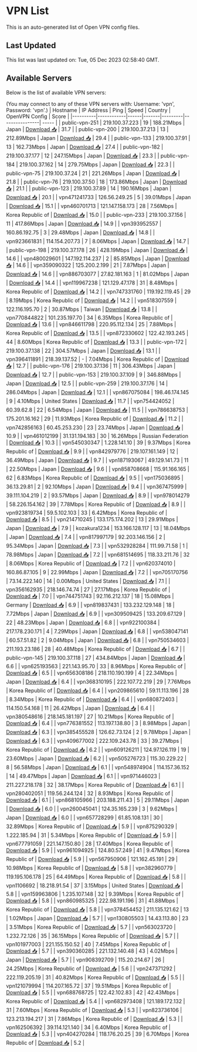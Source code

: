 # VPN List

This is an auto-generated list of Open VPN config files.

## Last Updated

This list was last updated on: Tue, 05 Dec 2023 02:58:40 GMT.

## Available Servers

Below is the list of available VPN servers:

(You may connect to any of these VPN servers with: Username: 'vpn', Password: 'vpn'.)
| Hostname | IP Address | Ping | Speed | Country | OpenVPN Config | Score |
|----------|------------|------|-------|---------|----------------| ----- |
| public-vpn-251 | 219.100.37.223 | 19 | 188.21Mbps | Japan | [Download 📥](./configs/server_0_JP.ovpn) | 31.7 |
| public-vpn-200 | 219.100.37.213 | 13 | 212.89Mbps | Japan | [Download 📥](./configs/server_1_JP.ovpn) | 29.4 |
| public-vpn-133 | 219.100.37.91 | 13 | 162.73Mbps | Japan | [Download 📥](./configs/server_2_JP.ovpn) | 27.4 |
| public-vpn-182 | 219.100.37.177 | 12 | 247.15Mbps | Japan | [Download 📥](./configs/server_3_JP.ovpn) | 23.3 |
| public-vpn-184 | 219.100.37.162 | 14 | 279.75Mbps | Japan | [Download 📥](./configs/server_4_JP.ovpn) | 22.3 |
| public-vpn-75 | 219.100.37.24 | 21 | 221.26Mbps | Japan | [Download 📥](./configs/server_5_JP.ovpn) | 21.8 |
| public-vpn-76 | 219.100.37.50 | 18 | 173.86Mbps | Japan | [Download 📥](./configs/server_6_JP.ovpn) | 21.1 |
| public-vpn-123 | 219.100.37.89 | 14 | 190.16Mbps | Japan | [Download 📥](./configs/server_7_JP.ovpn) | 20.1 |
| vpn471241733 | 126.56.249.25 | 5 | 39.01Mbps | Japan | [Download 📥](./configs/server_8_JP.ovpn) | 15.1 |
| vpn460701713 | 121.147.158.173 | 28 | 7.56Mbps | Korea Republic of | [Download 📥](./configs/server_9_KR.ovpn) | 15.0 |
| public-vpn-233 | 219.100.37.156 | 11 | 417.86Mbps | Japan | [Download 📥](./configs/server_10_JP.ovpn) | 14.9 |
| vpn393952557 | 160.86.192.75 | 3 | 29.48Mbps | Japan | [Download 📥](./configs/server_11_JP.ovpn) | 14.8 |
| vpn923661831 | 114.154.207.73 | 7 | 8.06Mbps | Japan | [Download 📥](./configs/server_12_JP.ovpn) | 14.7 |
| public-vpn-198 | 219.100.37.178 | 26 | 428.19Mbps | Japan | [Download 📥](./configs/server_13_JP.ovpn) | 14.6 |
| vpn480029601 | 147.192.114.237 | 2 | 85.85Mbps | Japan | [Download 📥](./configs/server_14_JP.ovpn) | 14.6 |
| vpn359090322 | 125.200.2.199 | 21 | 7.87Mbps | Japan | [Download 📥](./configs/server_15_JP.ovpn) | 14.6 |
| vpn886703077 | 27.82.181.163 | 1 | 81.02Mbps | Japan | [Download 📥](./configs/server_16_JP.ovpn) | 14.4 |
| vpn119967238 | 121.129.47.178 | 31 | 8.48Mbps | Korea Republic of | [Download 📥](./configs/server_17_KR.ovpn) | 14.2 |
| vpn747331760 | 119.192.119.45 | 29 | 8.19Mbps | Korea Republic of | [Download 📥](./configs/server_18_KR.ovpn) | 14.2 |
| vpn518307559 | 122.116.195.70 | 2 | 30.87Mbps | Taiwan | [Download 📥](./configs/server_19_TW.ovpn) | 13.8 |
| vpn770844822 | 101.235.197.70 | 34 | 6.35Mbps | Korea Republic of | [Download 📥](./configs/server_20_KR.ovpn) | 13.6 |
| vpn846611798 | 220.95.112.134 | 25 | 7.88Mbps | Korea Republic of | [Download 📥](./configs/server_21_KR.ovpn) | 13.5 |
| vpn872330602 | 122.42.193.245 | 44 | 8.60Mbps | Korea Republic of | [Download 📥](./configs/server_22_KR.ovpn) | 13.3 |
| public-vpn-172 | 219.100.37.138 | 22 | 304.57Mbps | Japan | [Download 📥](./configs/server_23_JP.ovpn) | 13.1 |
| vpn396411891 | 218.39.137.52 | - | 7.04Mbps | Korea Republic of | [Download 📥](./configs/server_24_KR.ovpn) | 12.7 |
| public-vpn-176 | 219.100.37.136 | 11 | 306.43Mbps | Japan | [Download 📥](./configs/server_25_JP.ovpn) | 12.7 |
| public-vpn-153 | 219.100.37.109 | 9 | 346.88Mbps | Japan | [Download 📥](./configs/server_26_JP.ovpn) | 12.5 |
| public-vpn-259 | 219.100.37.176 | 14 | 286.04Mbps | Japan | [Download 📥](./configs/server_27_JP.ovpn) | 12.1 |
| vpn867075084 | 198.46.174.145 | 9 | 4.10Mbps | United States | [Download 📥](./configs/server_28_US.ovpn) | 11.7 |
| vpn754424052 | 60.39.62.8 | 22 | 6.54Mbps | Japan | [Download 📥](./configs/server_29_JP.ovpn) | 11.5 |
| vpn786638753 | 175.201.16.162 | 29 | 11.93Mbps | Korea Republic of | [Download 📥](./configs/server_30_KR.ovpn) | 11.2 |
| vpn742856163 | 60.45.253.230 | 23 | 23.74Mbps | Japan | [Download 📥](./configs/server_31_JP.ovpn) | 10.9 |
| vpn461012199 | 31.131.194.183 | 30 | 16.26Mbps | Russian Federation | [Download 📥](./configs/server_32_RU.ovpn) | 10.3 |
| vpn545030347 | 1.228.141.10 | 39 | 9.37Mbps | Korea Republic of | [Download 📥](./configs/server_33_KR.ovpn) | 9.9 |
| vpn842979776 | 219.107.161.149 | 12 | 36.49Mbps | Japan | [Download 📥](./configs/server_34_JP.ovpn) | 9.7 |
| vpn187193067 | 49.129.141.73 | 11 | 22.50Mbps | Japan | [Download 📥](./configs/server_35_JP.ovpn) | 9.6 |
| vpn858708668 | 115.91.166.165 | 62 | 6.83Mbps | Korea Republic of | [Download 📥](./configs/server_36_KR.ovpn) | 9.5 |
| vpn175036895 | 36.13.29.81 | 2 | 92.10Mbps | Japan | [Download 📥](./configs/server_37_JP.ovpn) | 9.4 |
| vpn367475999 | 39.111.104.219 | 2 | 93.57Mbps | Japan | [Download 📥](./configs/server_38_JP.ovpn) | 8.9 |
| vpn978014279 | 58.226.154.162 | 39 | 7.78Mbps | Korea Republic of | [Download 📥](./configs/server_39_KR.ovpn) | 8.9 |
| vpn923819734 | 59.5.102.103 | 33 | 6.42Mbps | Korea Republic of | [Download 📥](./configs/server_40_KR.ovpn) | 8.5 |
| vpn214710245 | 133.175.174.202 | 13 | 29.91Mbps | Japan | [Download 📥](./configs/server_41_JP.ovpn) | 7.9 |
| kozakura1234 | 153.166.128.117 | 13 | 18.04Mbps | Japan | [Download 📥](./configs/server_42_JP.ovpn) | 7.4 |
| vpn817997179 | 92.203.146.156 | 2 | 95.34Mbps | Japan | [Download 📥](./configs/server_43_JP.ovpn) | 7.3 |
| vpn532928284 | 111.99.71.58 | 1 | 78.98Mbps | Japan | [Download 📥](./configs/server_44_JP.ovpn) | 7.2 |
| vpn681514695 | 118.33.211.76 | 32 | 8.06Mbps | Korea Republic of | [Download 📥](./configs/server_45_KR.ovpn) | 7.2 |
| vpn620374010 | 160.86.87.105 | 9 | 22.99Mbps | Japan | [Download 📥](./configs/server_46_JP.ovpn) | 7.2 |
| vpn705170756 | 73.14.222.140 | 14 | 0.00Mbps | United States | [Download 📥](./configs/server_47_US.ovpn) | 7.1 |
| vpn356162935 | 218.146.74.74 | 27 | 27.17Mbps | Korea Republic of | [Download 📥](./configs/server_48_KR.ovpn) | 7.0 |
| vpn744751743 | 92.116.212.137 | 18 | 15.08Mbps | Germany | [Download 📥](./configs/server_49_DE.ovpn) | 6.9 |
| vpn819837431 | 133.232.129.148 | 18 | 7.72Mbps | Japan | [Download 📥](./configs/server_50_JP.ovpn) | 6.9 |
| vpn309509425 | 133.209.67.129 | 22 | 48.23Mbps | Japan | [Download 📥](./configs/server_51_JP.ovpn) | 6.8 |
| vpn922100384 | 217.178.230.171 | 4 | 7.29Mbps | Japan | [Download 📥](./configs/server_52_JP.ovpn) | 6.8 |
| vpn538047141 | 60.57.51.82 | 2 | 9.04Mbps | Japan | [Download 📥](./configs/server_53_JP.ovpn) | 6.8 |
| vpn750534603 | 211.193.23.186 | 28 | 40.48Mbps | Korea Republic of | [Download 📥](./configs/server_54_KR.ovpn) | 6.7 |
| public-vpn-145 | 219.100.37.118 | 27 | 434.84Mbps | Japan | [Download 📥](./configs/server_55_JP.ovpn) | 6.6 |
| vpn625193563 | 221.143.95.70 | 33 | 8.96Mbps | Korea Republic of | [Download 📥](./configs/server_56_KR.ovpn) | 6.5 |
| vpn656308186 | 218.110.190.199 | 4 | 22.34Mbps | Japan | [Download 📥](./configs/server_57_JP.ovpn) | 6.4 |
| vpn368310195 | 222.107.72.219 | 29 | 7.76Mbps | Korea Republic of | [Download 📥](./configs/server_58_KR.ovpn) | 6.4 |
| vpn209865610 | 59.11.113.196 | 28 | 8.34Mbps | Korea Republic of | [Download 📥](./configs/server_59_KR.ovpn) | 6.4 |
| vpn680872403 | 114.150.54.168 | 11 | 26.42Mbps | Japan | [Download 📥](./configs/server_60_JP.ovpn) | 6.4 |
| vpn380548616 | 218.145.181.197 | 27 | 10.21Mbps | Korea Republic of | [Download 📥](./configs/server_61_KR.ovpn) | 6.4 |
| vpn776381552 | 113.197.138.80 | 3 | 8.98Mbps | Japan | [Download 📥](./configs/server_62_JP.ovpn) | 6.3 |
| vpn385455528 | 126.62.73.124 | 2 | 9.78Mbps | Japan | [Download 📥](./configs/server_63_JP.ovpn) | 6.3 |
| vpn409677002 | 222.109.243.78 | 33 | 39.27Mbps | Korea Republic of | [Download 📥](./configs/server_64_KR.ovpn) | 6.2 |
| vpn609126211 | 124.97.126.119 | 19 | 23.60Mbps | Japan | [Download 📥](./configs/server_65_JP.ovpn) | 6.2 |
| vpn505276723 | 115.30.229.22 | 8 | 56.58Mbps | Japan | [Download 📥](./configs/server_66_JP.ovpn) | 6.1 |
| vpn548974904 | 114.157.36.152 | 14 | 49.47Mbps | Japan | [Download 📥](./configs/server_67_JP.ovpn) | 6.1 |
| vpn971446023 | 211.227.218.178 | 32 | 38.17Mbps | Korea Republic of | [Download 📥](./configs/server_68_KR.ovpn) | 6.1 |
| vpn280402051 | 119.56.244.124 | 32 | 8.93Mbps | Korea Republic of | [Download 📥](./configs/server_69_KR.ovpn) | 6.1 |
| vpn868105966 | 203.188.211.43 | 5 | 29.11Mbps | Japan | [Download 📥](./configs/server_70_JP.ovpn) | 6.0 |
| vpn260045041 | 124.35.165.239 | 3 | 9.62Mbps | Japan | [Download 📥](./configs/server_71_JP.ovpn) | 6.0 |
| vpn657728299 | 61.85.108.131 | 30 | 32.89Mbps | Korea Republic of | [Download 📥](./configs/server_72_KR.ovpn) | 5.9 |
| vpn875290329 | 1.222.185.94 | 31 | 5.34Mbps | Korea Republic of | [Download 📥](./configs/server_73_KR.ovpn) | 5.9 |
| vpn677791059 | 221.147.150.80 | 28 | 17.40Mbps | Korea Republic of | [Download 📥](./configs/server_74_KR.ovpn) | 5.9 |
| vpn961094925 | 124.80.57.249 | 41 | 9.47Mbps | Korea Republic of | [Download 📥](./configs/server_75_KR.ovpn) | 5.9 |
| vpn567950906 | 121.162.45.191 | 29 | 10.98Mbps | Korea Republic of | [Download 📥](./configs/server_76_KR.ovpn) | 5.8 |
| vpn382960779 | 119.195.106.178 | 25 | 64.49Mbps | Korea Republic of | [Download 📥](./configs/server_77_KR.ovpn) | 5.8 |
| vpn1106692 | 18.218.91.54 | 37 | 3.15Mbps | United States | [Download 📥](./configs/server_78_US.ovpn) | 5.8 |
| vpn159963806 | 1.235.107.148 | 32 | 9.39Mbps | Korea Republic of | [Download 📥](./configs/server_79_KR.ovpn) | 5.8 |
| vpn860985325 | 222.98.191.196 | 31 | 41.88Mbps | Korea Republic of | [Download 📥](./configs/server_80_KR.ovpn) | 5.8 |
| vpn378454452 | 211.135.121.62 | 13 | 1.02Mbps | Japan | [Download 📥](./configs/server_81_JP.ovpn) | 5.7 |
| vpn130805503 | 14.43.113.80 | 23 | 3.51Mbps | Korea Republic of | [Download 📥](./configs/server_82_KR.ovpn) | 5.7 |
| vpn563023720 | 1.232.72.126 | 35 | 36.15Mbps | Korea Republic of | [Download 📥](./configs/server_83_KR.ovpn) | 5.7 |
| vpn101977003 | 221.155.150.52 | 40 | 7.45Mbps | Korea Republic of | [Download 📥](./configs/server_84_KR.ovpn) | 5.7 |
| vpn390360285 | 221.132.140.48 | 43 | 4.02Mbps | Japan | [Download 📥](./configs/server_85_JP.ovpn) | 5.7 |
| vpn908392709 | 115.20.214.67 | 26 | 24.25Mbps | Korea Republic of | [Download 📥](./configs/server_86_KR.ovpn) | 5.6 |
| vpn247371292 | 222.119.205.19 | 31 | 40.82Mbps | Korea Republic of | [Download 📥](./configs/server_87_KR.ovpn) | 5.5 |
| vpn121079994 | 114.207.165.72 | 37 | 19.51Mbps | Korea Republic of | [Download 📥](./configs/server_88_KR.ovpn) | 5.5 |
| vpn688768725 | 122.42.102.83 | 42 | 42.43Mbps | Korea Republic of | [Download 📥](./configs/server_89_KR.ovpn) | 5.4 |
| vpn682973408 | 121.189.172.132 | 31 | 7.60Mbps | Korea Republic of | [Download 📥](./configs/server_90_KR.ovpn) | 5.3 |
| vpn823736106 | 123.213.194.217 | 31 | 7.86Mbps | Korea Republic of | [Download 📥](./configs/server_91_KR.ovpn) | 5.3 |
| vpn162506392 | 39.114.121.140 | 34 | 6.40Mbps | Korea Republic of | [Download 📥](./configs/server_92_KR.ovpn) | 5.3 |
| vpn404270284 | 118.176.20.25 | 39 | 6.70Mbps | Korea Republic of | [Download 📥](./configs/server_93_KR.ovpn) | 5.2 |
